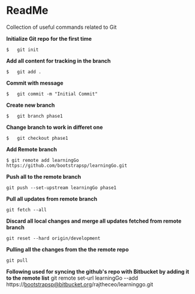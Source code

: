# ReadMe

Collection of useful commands related to Git

**Initialize Git repo for the first time**

```git
$   git init
```

**Add all content for tracking in the branch**

```git
$   git add .
```

**Commit with message**

```git
$   git commit -m "Initial Commit"
```

**Create new branch**

```git
$   git branch phase1
```

**Change branch to work in differet one**

```git
$   git checkout phase1
```

**Add Remote branch**

```git
$ git remote add learningGo https://github.com/bootstrapsp/learningGo.git
```

**Push all to the remote branch**

```git
git push --set-upstream learningGo phase1
```

**Pull all updates from remote branch**

```git
git fetch --all
```

**Discard all local changes and merge all updates fetched from remote branch**

```git
git reset --hard origin/development
```

**Pulling all the changes from the the remote repo**

```git
git pull
```

**Following used for syncing the github's repo with Bitbucket by adding it to the remote list**
git remote set-url learningGo  --add https://bootstrapsp@bitbucket.org/rajtheceo/learninggo.git